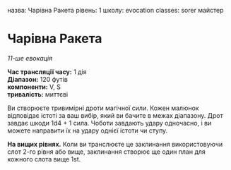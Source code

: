 назва: Чарівна Ракета рівень: 1 школу: evocation classes: sorer майстер

# Чарівна Ракета
_11-ше евокація_

**Час трансляції часу:** 1 дія    
**Діапазон:** 120 футів    
**компоненти:** V, S    
**тривалість:** миттєві

Ви створюєте тривимірні дроти магічної сили. Кожен малюнок відповідає істоті за ваш вибір, який ви бачите в межах діапазону. Дрот завдає шкоди 1d4 + 1 сила. Чоботи завдають удару одночасно, і ви можете направити їх на удару однієї істоти чи ступу.

**На вищих рівнях.** Коли ви транслюєте це заклинання використовуючи слот 2-го рівня або вище, заклинання створює ще один план для кожного слота вище 1st.